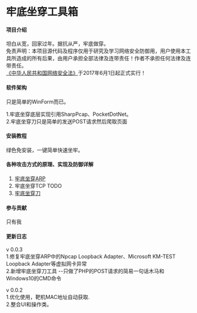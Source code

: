 ﻿# 牢底坐穿工具箱<br>

#### 项目介绍<br>
坦白从宽，回家过年。据抗从严，牢底做穿。<br>
免责声明：本项目源代码及程序仅用于研究及学习网络安全防御用，用户使用本工具所造成的所有后果，由用户承担全部法律及连带责任！作者不承担任何法律及连带责任。<br>
[《中华人民共和国网络安全法》](http://www.cac.gov.cn/2016-11/07/c_1119867116.htm)于2017年6月1日起正式实行！

#### 软件架构<br>
只是简单的WinForm而已。<br>

1.牢底坐穿底层实现引用SharpPcap、PocketDotNet。<br>
2.牢底坐穿刀只是简单的发送POST请求然后爬取页面

#### 安装教程

绿色免安装，一键简单快速坐牢。<br>

#### 各种攻击方式的原理、实现及防御详解

1. [牢底坐穿ARP](https://www.yongshen.me/?p=929)
2. 牢底坐穿TCP TODO
3. [牢底坐穿刀](https://www.yongshen.me/?p=1199)

#### 参与贡献

只有我

#### 更新日志

v 0.0.3<br>
1.修复牢底坐穿ARP中的Npcap Loopback Adapter、Microsoft KM-TEST Loopback Adapter等虚拟网卡异常<br>
2.新增牢底坐穿刀工具 --只做了PHP的POST请求的简易一句话木马和Windows10的CMD命令

v 0.0.2<br>
1.优化使用，靶机MAC地址自动获取.<br>
2.整合UI和操作类。